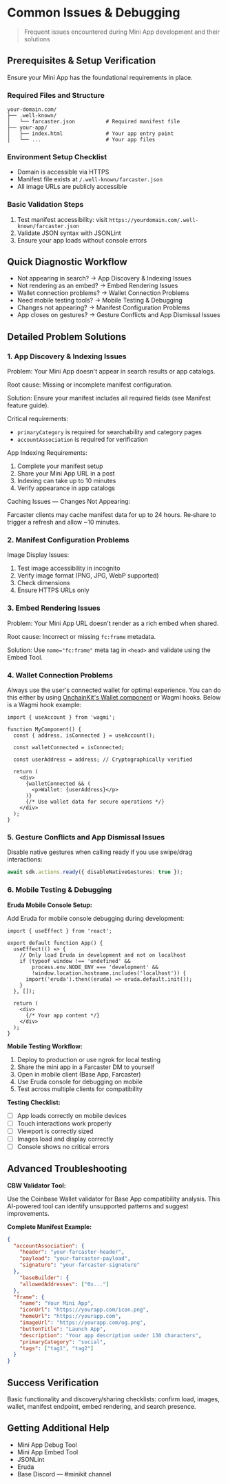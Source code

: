 # Common Issues & Debugging

> Frequent issues encountered during Mini App development and their solutions

## Prerequisites & Setup Verification

Ensure your Mini App has the foundational requirements in place.

### Required Files and Structure

```text
your-domain.com/
├── .well-known/
│   └── farcaster.json          # Required manifest file
├── your-app/
│   ├── index.html              # Your app entry point
│   └── ...                     # Your app files
```

### Environment Setup Checklist

* Domain is accessible via HTTPS
* Manifest file exists at `/.well-known/farcaster.json`
* All image URLs are publicly accessible

### Basic Validation Steps

1. Test manifest accessibility: visit `https://yourdomain.com/.well-known/farcaster.json`
2. Validate JSON syntax with JSONLint
3. Ensure your app loads without console errors

## Quick Diagnostic Workflow

* Not appearing in search? → App Discovery & Indexing Issues
* Not rendering as an embed? → Embed Rendering Issues
* Wallet connection problems? → Wallet Connection Problems
* Need mobile testing tools? → Mobile Testing & Debugging
* Changes not appearing? → Manifest Configuration Problems
* App closes on gestures? → Gesture Conflicts and App Dismissal Issues

## Detailed Problem Solutions

### 1. App Discovery & Indexing Issues

Problem: Your Mini App doesn't appear in search results or app catalogs.

Root cause: Missing or incomplete manifest configuration.

Solution: Ensure your manifest includes all required fields (see Manifest feature guide).

Critical requirements:

* `primaryCategory` is required for searchability and category pages
* `accountAssociation` is required for verification

App Indexing Requirements:

1. Complete your manifest setup
2. Share your Mini App URL in a post
3. Indexing can take up to 10 minutes
4. Verify appearance in app catalogs

Caching Issues — Changes Not Appearing:

Farcaster clients may cache manifest data for up to 24 hours. Re‑share to trigger a refresh and allow \~10 minutes.

### 2. Manifest Configuration Problems

Image Display Issues:

1. Test image accessibility in incognito
2. Verify image format (PNG, JPG, WebP supported)
3. Check dimensions
4. Ensure HTTPS URLs only

### 3. Embed Rendering Issues

Problem: Your Mini App URL doesn't render as a rich embed when shared.

Root cause: Incorrect or missing `fc:frame` metadata.

Solution: Use `name="fc:frame"` meta tag in `<head>` and validate using the Embed Tool.

### 4. Wallet Connection Problems

Always use the user's connected wallet for optimal experience. You can do this either by using [OnchainKit's Wallet component](/onchainkit/wallet/wallet) or Wagmi hooks. Below is a Wagmi hook example:

```tsx App.tsx
import { useAccount } from 'wagmi';

function MyComponent() {
  const { address, isConnected } = useAccount();
  
  const walletConnected = isConnected;
  
  const userAddress = address; // Cryptographically verified
  
  return (
    <div>
      {walletConnected && (
        <p>Wallet: {userAddress}</p>
      )}
      {/* Use wallet data for secure operations */}
    </div>
  );
}
```

### 5. Gesture Conflicts and App Dismissal Issues

Disable native gestures when calling ready if you use swipe/drag interactions:

```ts App.tsx
await sdk.actions.ready({ disableNativeGestures: true });
```

### 6. Mobile Testing & Debugging

**Eruda Mobile Console Setup:**

Add Eruda for mobile console debugging during development:

```tsx App.tsx
import { useEffect } from 'react';

export default function App() {
  useEffect(() => {
    // Only load Eruda in development and not on localhost
    if (typeof window !== 'undefined' && 
        process.env.NODE_ENV === 'development' && 
        !window.location.hostname.includes('localhost')) {
      import('eruda').then((eruda) => eruda.default.init());
    }
  }, []);

  return (
    <div>
      {/* Your app content */}
    </div>
  );
}
```

**Mobile Testing Workflow:**

1. Deploy to production or use ngrok for local testing
2. Share the mini app in a Farcaster DM to yourself
3. Open in mobile client (Base App, Farcaster)
4. Use Eruda console for debugging on mobile
5. Test across multiple clients for compatibility

**Testing Checklist:**

* [ ] App loads correctly on mobile devices
* [ ] Touch interactions work properly
* [ ] Viewport is correctly sized
* [ ] Images load and display correctly
* [ ] Console shows no critical errors

## Advanced Troubleshooting

**CBW Validator Tool:**

Use the Coinbase Wallet validator for Base App compatibility analysis. This AI-powered tool can identify unsupported patterns and suggest improvements.

**Complete Manifest Example:**

```json farcaster.json
{
  "accountAssociation": {
    "header": "your-farcaster-header",
    "payload": "your-farcaster-payload", 
    "signature": "your-farcaster-signature"
  },
    "baseBuilder": {
    "allowedAddresses": ["0x..."]
  },
  "frame": {
    "name": "Your Mini App",
    "iconUrl": "https://yourapp.com/icon.png",
    "homeUrl": "https://yourapp.com",
    "imageUrl": "https://yourapp.com/og.png",
    "buttonTitle": "Launch App", 
    "description": "Your app description under 130 characters",
    "primaryCategory": "social",
    "tags": ["tag1", "tag2"]
  }
}
```

## Success Verification

Basic functionality and discovery/sharing checklists: confirm load, images, wallet, manifest endpoint, embed rendering, and search presence.

## Getting Additional Help

* Mini App Debug Tool
* Mini App Embed Tool
* JSONLint
* Eruda
* Base Discord — #minikit channel
